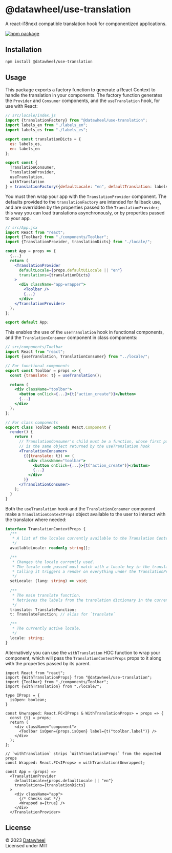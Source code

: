 # @datawheel/use-translation

A react-i18next compatible translation hook for componentized applications.

[![npm package](https://img.shields.io/npm/v/@datawheel/use-translation.svg)](https://www.npmjs.com/package/@datawheel/use-translation)

## Installation

```bash
npm install @datawheel/use-translation
```

## Usage

This package exports a factory function to generate a React Context to handle 
the translation in your components. The factory function generates the 
`Provider` and `Consumer` components, and the `useTranslation` hook, for use 
with React:

```js
// src/locale/index.js
import {translationFactory} from "@datawheel/use-translation";
import labels_en from "./labels_en";
import labels_es from "./labels_es";

export const translationDicts = {
  es: labels_es,
  en: labels_en
};

export const {
  TranslationConsumer,
  TranslationProvider,
  useTranslation,
  withTranslation
} = translationFactory({defaultLocale: "en", defaultTranslation: labels_en});
```

You must then wrap your app with the `TranslationProvider` component. 
The defaults provided to the `translationFactory` are intended for fallback use,
and are overridden by the properties passed to the `TranslationProvider`; 
this way you can load translations asynchronously, or by properties passed to 
your app.

```jsx
// src/App.jsx
import React from "react";
import {Toolbar} from "./components/Toolbar";
import {TranslationProvider, translationDicts} from "./locale/";

const App = props => {
  {...}
  return (
    <TranslationProvider
      defaultLocale={props.defaultUiLocale || "en"}
      translations={translationDicts}
    >
      <div className="app-wrapper">
        <Toolbar />
        {...}
      </div>
    </TranslationProvider>
  );
};

export default App;
```

This enables the use of the `useTranslation` hook in functional components, and the `TranslationConsumer` component in class components:

```jsx
// src/components/Toolbar
import React from "react";
import {useTranslation, TranslationConsumer} from "../locale/";

// For functional components
export const Toolbar = props => {
  const {translate: t} = useTranslation();

  return (
    <div className="toolbar">
      <button onClick={...}>{t("action_create")}</button>
      {...}
    </div>
  );
};

// For class components
export class Toolbar extends React.Component {
  render() {
    return (
      // TranslationConsumer's child must be a function, whose first parameter
      // is the same object returned by the useTranslation hook
      <TranslationConsumer>
        {({translate: t}) => (
          <div className="toolbar">
            <button onClick={...}>{t("action_create")}</button>
            {...}
          </div>
        )}
      </TranslationConsumer>
    );
  }
}
```

Both the `useTranslation` hook and the `TranslationConsumer` component make a 
`TranslationContextProps` object available to the user to interact with the 
translator where needed:

```ts
interface TranslationContextProps {
  /**
   * A list of the locales currently available to the Translation Context.
   */
  availableLocale: readonly string[];

  /**
   * Changes the locale currently used.
   * The locale code passed must match with a locale key in the translations dictionary.
   * Calling it triggers a render on everything under the TranslationProvider.
   */
  setLocale: (lang: string) => void;
  
  /**
   * The main translate function.
   * Retrieves the labels from the translation dictionary in the current locale.
   */
  translate: TranslateFunction;
  t: TranslateFunction; // alias for `translate`

  /**
   * The currently active locale.
   */
  locale: string;
}
```

Alternatively you can use the `withTranslation` HOC function to wrap your component, which will pass the `TranslationContextProps` props to it along with
the properties passed by its parent.

```tsx
import React from "react";
import {WithTranslationProps} from "@datawheel/use-translation";
import {Toolbar} from "./components/Toolbar";
import {withTranslation} from "./locale/";

type IProps = {
  isOpen: boolean;
}

const Unwrapped: React.FC<IProps & WithTranslationProps> = props => {
  const {t} = props;
  return (
    <div className="component">
      <Toolbar isOpen={props.isOpen} label={t("toolbar.label")} />
    </div>
  );
};

// `withTranslation` strips `WithTranslationProps` from the expected props
const Wrapped: React.FC<IProps> = withTranslation(Unwrapped);

const App = (props) => 
  <TranslationProvider
    defaultLocale={props.defaultLocale || "en"}
    translations={translationDicts}
  >
    <div className="app">
      {/* Checks out */}
      <Wrapped a={true} />
    </div>
  </TranslationProvider>
```

## License

© 2023 [Datawheel](https://datawheel.us/)  
Licensed under MIT
